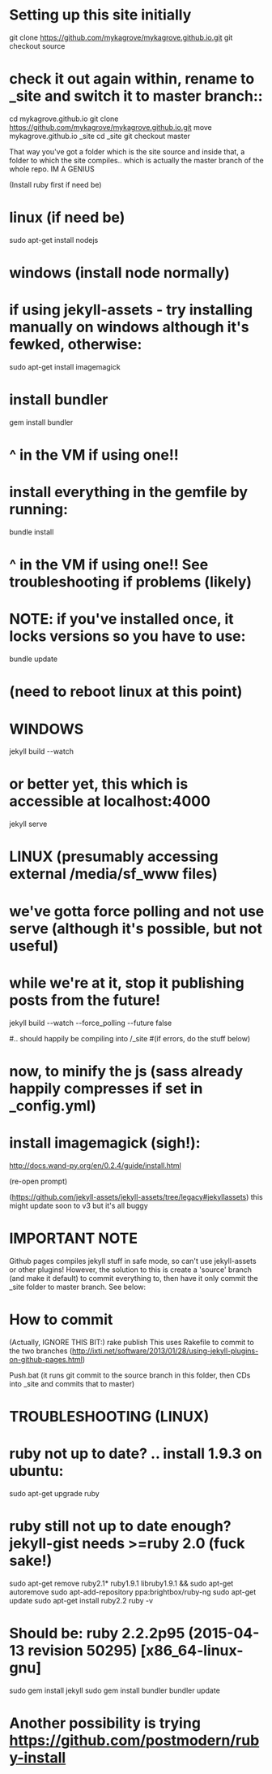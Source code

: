 
# Setting up this site initially
git clone https://github.com/mykagrove/mykagrove.github.io.git
git checkout source
# check it out again within, rename to _site and switch it to master branch::
cd mykagrove.github.io
git clone https://github.com/mykagrove/mykagrove.github.io.git
move mykagrove.github.io _site
cd _site
git checkout master

That way you've got a folder which is the site source and inside that, a folder to which the site compiles.. which is actually the master branch of the whole repo. IM A GENIUS

(Install ruby first if need be)

# linux (if need be)
sudo apt-get install nodejs
# windows (install node normally)

# if using jekyll-assets - try installing manually on windows although it's fewked, otherwise:
sudo apt-get install imagemagick

# install bundler
gem install bundler
# ^ in the VM if using one!!

# install everything in the gemfile by running:
bundle install
# ^ in the VM if using one!! See troubleshooting if problems (likely)
# NOTE: if you've installed once, it locks versions so you have to use:
bundle update

# (need to reboot linux at this point)

# WINDOWS
jekyll build --watch
# or better yet, this which is accessible at localhost:4000
jekyll serve

# LINUX (presumably accessing external /media/sf_www files)
# we've gotta force polling and not use serve (although it's possible, but not useful)
# while we're at it, stop it publishing posts from the future!
jekyll build --watch --force_polling --future false


#.. should happily be compiling into /_site
#(if errors, do the stuff below)

# now, to minify the js (sass already happily compresses if set in _config.yml)
# install imagemagick (sigh!):
http://docs.wand-py.org/en/0.2.4/guide/install.html

(re-open prompt)

(https://github.com/jekyll-assets/jekyll-assets/tree/legacy#jekyllassets)
this might update soon to v3 but it's all buggy


# IMPORTANT NOTE
Github pages compiles jekyll stuff in safe mode, so can't use jekyll-assets or other plugins!
However, the solution to this is create a 'source' branch (and make it default) to commit everything to, then have it only commit the _site folder to master branch. See below:

# How to commit

(Actually, IGNORE THIS BIT:)
rake publish
This uses Rakefile to commit to the two branches
(http://ixti.net/software/2013/01/28/using-jekyll-plugins-on-github-pages.html)

Push.bat
(it runs git commit to the source branch in this folder, then CDs into _site and commits that to master)


# TROUBLESHOOTING (LINUX)
# ruby not up to date? .. install 1.9.3 on ubuntu:
sudo apt-get upgrade ruby
# ruby still not up to date enough? jekyll-gist needs >=ruby 2.0 (fuck sake!)
sudo apt-get remove ruby2.1* ruby1.9.1 libruby1.9.1 && sudo apt-get autoremove
sudo apt-add-repository ppa:brightbox/ruby-ng
sudo apt-get update
sudo apt-get install ruby2.2
ruby -v
# Should be: ruby 2.2.2p95 (2015-04-13 revision 50295) [x86_64-linux-gnu]
sudo gem install jekyll
sudo gem install bundler
bundler update
# Another possibility is trying https://github.com/postmodern/ruby-install
